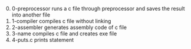 0. 0-preprocessor runs a c file through preprocessor and saves the result into another file
1. 1-compiler compiles c file without linking
2. 2-assembler generates assembly code of c file
3. 3-name compiles c file and creates exe file
4. 4-puts.c prints statement
